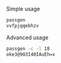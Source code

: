 Simple usage

```bat
passgen
vvfpjqqebhzv
```

Advanced usage

```bat
passgen -c -l 18
oke3@9O3I40IAuEh=x
```
